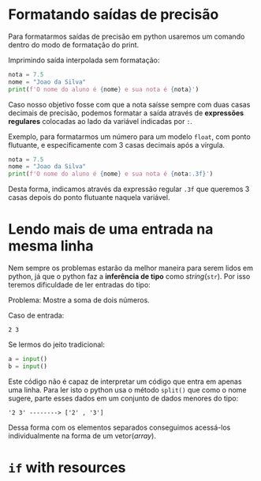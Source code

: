 # Formatando saídas de precisão

Para formatarmos saídas de precisão em python usaremos um comando dentro do modo de formatação do print.

Imprimindo saída interpolada sem formatação:

```py
nota = 7.5
nome = "Joao da Silva"
print(f'O nome do aluno é {nome} e sua nota é {nota}')
```

Caso nosso objetivo fosse com que a nota saísse sempre com duas casas decimais de precisão, podemos formatar a saída através de **expressões regulares** colocadas ao lado da variável indicadas por `:`.

Exemplo, para formatarmos um número para um modelo `float`, com ponto flutuante, e especificamente com 3 casas decimais após a vírgula.

```py
nota = 7.5
nome = "Joao da Silva"
print(f'O nome do aluno é {nome} e sua nota é {nota:.3f}')
```

Desta forma, indicamos através da expressão regular `.3f` que queremos 3 casas depois do ponto flutuante naquela variável.

# Lendo mais de uma entrada na mesma linha

Nem sempre os problemas estarão da melhor maneira para serem lidos em python, já que o python faz a **inferência de tipo** como *string*(`str`). Por isso teremos dificuldade de ler entradas do tipo:

Problema: Mostre a soma de dois números.

Caso de entrada:
```
2 3
```

Se lermos do jeito tradicional:
```py
a = input()
b = input()
```

Este código não é capaz de interpretar um código que entra em apenas uma linha. Para ler isto o python usa o método `split()` que como o nome sugere, parte esses dados em um conjunto de dados menores do tipo: 

```
'2 3' --------> ['2' , '3']
```

Dessa forma com os elementos separados conseguimos acessá-los individualmente na forma de um vetor(*array*).

# `if` with resources
